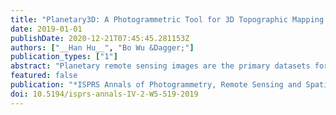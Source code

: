 ```yaml
---
title: "Planetary3D: A Photogrammetric Tool for 3D Topographic Mapping of Planetary Bodies"
date: 2019-01-01
publishDate: 2020-12-21T07:45:45.281153Z
authors: ["__Han Hu__", "Bo Wu &Dagger;"]
publication_types: ["1"]
abstract: "Planetary remote sensing images are the primary datasets for high-resolution topographic mapping and modeling of the planetary surfaces. However, unlike the mapping satellites for Earth observations, cameras onboard the planetary satellites generally present special imaging geometries and configurations, which makes the stereo photogrammetric process difficult and requires a large number of manual interactions. At the Hong Kong Polytechnic University, we developed a unified photogrammetric software system, namely Planetary3D, for 3D topographic mapping modeling of various planetary bodies using images collected by various sensors. Planetary3D consists of three modules, including: (1) the pre-processing module to deliver standardized image products, (2) the bundle adjustment module to alleviate the inconsistencies between the images and possibly the reference frame, and (3) the dense image matching module to create pixel-wise image matches and produce high quality topographic models. Examples of using three changeling datasets, including the MRO CTX, MRO HiRISE and Chang'E-2 images, have revealed that the automatic pipeline of Planetary3D can produce high-quality digital elevation models (DEMs) with favorable performances. Notably, the notorious jitter effects visible on HiRISE images can be effectively removed and good consistencies with the reference DEMs are found for the test datasets by the Planetary3D pipeline."
featured: false
publication: "*ISPRS Annals of Photogrammetry, Remote Sensing and Spatial Information Sciences*"
doi: 10.5194/isprs-annals-IV-2-W5-519-2019 
---
```


